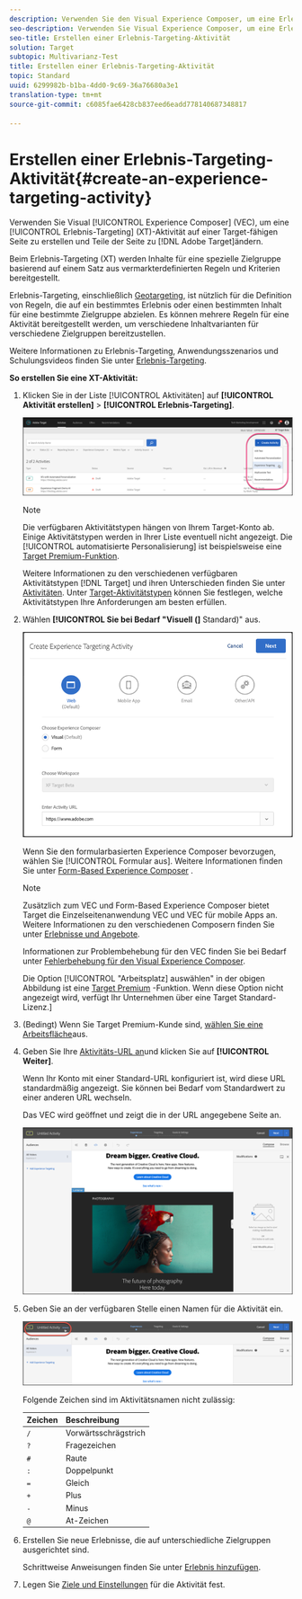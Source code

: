 ```yaml
---
description: Verwenden Sie den Visual Experience Composer, um eine Erlebnis-Targeting-Aktivität auf einer für Target aktivierten Seite zu erstellen und Teile der Seite in Target zu verändern.
seo-description: Verwenden Sie Visual Experience Composer, um eine Erlebnis-Targeting (XT)-Aktivität auf einer Target-fähigen Seite zu erstellen und Teile der Seite in Adobe Target zu ändern.
seo-title: Erstellen einer Erlebnis-Targeting-Aktivität
solution: Target
subtopic: Multivarianz-Test
title: Erstellen einer Erlebnis-Targeting-Aktivität
topic: Standard
uuid: 6299982b-b1ba-4dd0-9c69-36a76680a3e1
translation-type: tm+mt
source-git-commit: c6085fae6428cb837eed6eadd778140687348817

---
```



# Erstellen einer Erlebnis-Targeting-Aktivität{#create-an-experience-targeting-activity}

Verwenden Sie Visual [!UICONTROL Experience Composer] (VEC), um eine [!UICONTROL Erlebnis-Targeting] (XT)-Aktivität auf einer Target-fähigen Seite zu erstellen und Teile der Seite zu [!DNL Adobe Target]ändern.

Beim Erlebnis-Targeting (XT) werden Inhalte für eine spezielle Zielgruppe basierend auf einem Satz aus vermarkterdefinierten Regeln und Kriterien bereitgestellt.

Erlebnis-Targeting, einschließlich [Geotargeting](/help/c-target/c-audiences/c-target-rules/geo.md), ist nützlich für die Definition von Regeln, die auf ein bestimmtes Erlebnis oder einen bestimmten Inhalt für eine bestimmte Zielgruppe abzielen. Es können mehrere Regeln für eine Aktivität bereitgestellt werden, um verschiedene Inhaltvarianten für verschiedene Zielgruppen bereitzustellen.

Weitere Informationen zu Erlebnis-Targeting, Anwendungsszenarios und Schulungsvideos finden Sie unter [Erlebnis-Targeting](/help/c-activities/t-experience-target/experience-target.md).

**So erstellen Sie eine XT-Aktivität:**

1. Klicken Sie in der Liste [!UICONTROL Aktivitäten] auf **[!UICONTROL Aktivität erstellen]** &gt; **[!UICONTROL Erlebnis-Targeting]**.

   ![Aktivität erstellen &gt; Erlebnis-Targeting](/help/c-activities/t-experience-target/t-xt-create/assets/xt_select-1.png)

   >[!NOTE]
   >
   >Die verfügbaren Aktivitätstypen hängen von Ihrem Target-Konto ab. Einige Aktivitätstypen werden in Ihrer Liste eventuell nicht angezeigt. Die [!UICONTROL automatisierte Personalisierung] ist beispielsweise eine [Target Premium-Funktion](/help/c-intro/intro.md#premium).
   >
   >Weitere Informationen zu den verschiedenen verfügbaren Aktivitätstypen [!DNL Target] und ihren Unterschieden finden Sie unter [Aktivitäten](../../../c-activities/activities.md#concept_D317A95A1AB54674BA7AB65C7985BA03). Unter [Target-Aktivitätstypen](/help/c-activities/target-activities-guide.md) können Sie festlegen, welche Aktivitätstypen Ihre Anforderungen am besten erfüllen.

1. Wählen **[!UICONTROL Sie bei Bedarf &quot;Visuell (]** Standard)&quot; aus.

   ![Erlebnis-Targeting-Aktivität erstellen, Dialogfeld](/help/c-activities/t-experience-target/t-xt-create/assets/form_url-new.png)

   Wenn Sie den formularbasierten Experience Composer bevorzugen, wählen Sie [!UICONTROL Formular aus]. Weitere Informationen finden Sie unter [Form-Based Experience Composer](/help/c-experiences/form-experience-composer.md) .

   >[!NOTE]
   >
   >Zusätzlich zum VEC und Form-Based Experience Composer bietet Target die Einzelseitenanwendung VEC und VEC für mobile Apps an. Weitere Informationen zu den verschiedenen Composern finden Sie unter [Erlebnisse und Angebote](/help/c-experiences/experiences.md).
   >
   >Informationen zur Problembehebung für den VEC finden Sie bei Bedarf unter [Fehlerbehebung für den Visual Experience Composer](/help/c-experiences/c-visual-experience-composer/r-troubleshoot-composer/troubleshoot-composer.md).
   >
   >Die Option [!UICONTROL &quot;Arbeitsplatz] auswählen&quot; in der obigen Abbildung ist eine [Target Premium](/help/c-intro/intro.md) -Funktion. Wenn diese Option nicht angezeigt wird, verfügt Ihr Unternehmen über eine Target Standard-Lizenz.]

1. (Bedingt) Wenn Sie Target Premium-Kunde sind, [wählen Sie eine Arbeitsfläche](/help/administrating-target/c-user-management/property-channel/property-channel.md)aus.

1. Geben Sie Ihre [Aktivitäts-URL an](../../../c-activities/t-experience-target/t-xt-create/xt-activity-url.md#concept_D28549AAA0A14E3BB5F05F32BE8ABC90)und klicken Sie auf **[!UICONTROL Weiter]**.

   Wenn Ihr Konto mit einer Standard-URL [](/help/administrating-target/r-target-account-preferences/target-account-preferences.md)konfiguriert ist, wird diese URL standardmäßig angezeigt. Sie können bei Bedarf vom Standardwert zu einer anderen URL wechseln.

   Das VEC wird geöffnet und zeigt die in der URL angegebene Seite an.

   ![Erlebnis-Targeting-Aktivität im VEC](/help/c-activities/t-experience-target/t-xt-create/assets/xt-in-vec.png)

1. Geben Sie an der verfügbaren Stelle einen Namen für die Aktivität ein.

   ![Namensfeld](/help/c-activities/t-experience-target/t-xt-create/assets/xt_name-new.png)

   Folgende Zeichen sind im Aktivitätsnamen nicht zulässig:

   | Zeichen | Beschreibung |
   |--- |--- |
   | `/` | Vorwärtsschrägstrich |
   | `?` | Fragezeichen |
   | `#` | Raute |
   | `:` | Doppelpunkt |
   | `=` | Gleich |
   | `+` | Plus |
   | `-` | Minus |
   | `@` | At-Zeichen |

1. Erstellen Sie neue Erlebnisse, die auf unterschiedliche Zielgruppen ausgerichtet sind.

   Schrittweise Anweisungen finden Sie unter [Erlebnis hinzufügen](/help/c-activities/t-experience-target/t-xt-create/xt-add-experience.md).

1. Legen Sie [Ziele und Einstellungen](../../../c-activities/t-experience-target/t-xt-create/xt-goals-and-settings.md#reference_B25389FD6F3A4989801E740364B089CC) für die Aktivität fest.